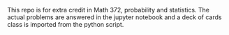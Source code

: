 This repo is for extra credit in Math 372, probability and statistics.
The actual problems are answered in the jupyter notebook and a deck of cards class is imported from the python script.
